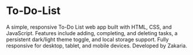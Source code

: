 # To-Do-List
A simple, responsive To-Do List web app built with HTML, CSS, and JavaScript. Features include adding, completing, and deleting tasks, a persistent dark/light theme toggle, and local storage support. Fully responsive for desktop, tablet, and mobile devices. Developed by Zakaria.
